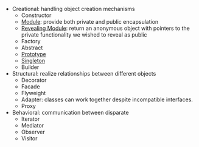 * Creational: handling object creation mechanisms
    * Constructor
    * [Module](patterns/creational/Module.js): provide both private and public encapsulation 
    * [Revealing Module](patterns/creational/Reveal.js): return an anonymous object with pointers to the private functionality we wished to reveal as public
    * Factory
    * Abstract
    * [Prototype](patterns/creational/Prototype.js)
    * [Singleton](patterns/creational/Singleton.js)
    * Builder
* Structural: realize relationships between different objects
    * Decorator
    * Facade
    * Flyweight
    * Adapter: classes can work together despite incompatible interfaces.
    * Proxy
* Behavioral: communication between disparate
    * Iterator
    * Mediator
    * Observer
    * Visitor
     
